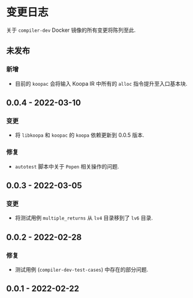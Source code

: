 # 变更日志

关于 `compiler-dev` Docker 镜像的所有变更将陈列至此.

## 未发布

### 新增

* 目前的 `koopac` 会将输入 Koopa IR 中所有的 `alloc` 指令提升至入口基本块.

## 0.0.4 - 2022-03-10

### 变更

* 将 `libkoopa` 和 `koopac` 的 `koopa` 依赖更新到 0.0.5 版本.

### 修复

* `autotest` 脚本中关于 `Popen` 相关操作的问题.

## 0.0.3 - 2022-03-05

### 变更

* 将测试用例 `multiple_returns` 从 `lv4` 目录移到了 `lv6` 目录.

## 0.0.2 - 2022-02-28

### 修复

* 测试用例 (`compiler-dev-test-cases`) 中存在的部分问题.

## 0.0.1 - 2022-02-22
